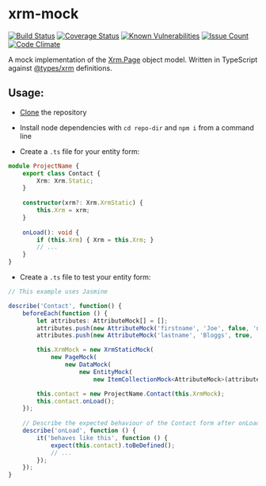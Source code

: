 # xrm-mock 
[![Build Status](https://travis-ci.org/camelCaseDave/xrm-mock.svg?branch=master)](https://travis-ci.org/camelCaseDave/xrm-mock)
[![Coverage Status](https://coveralls.io/repos/github/camelCaseDave/xrm-mock/badge.svg?branch=master)](https://coveralls.io/github/camelCaseDave/xrm-mock?branch=master)
[![Known Vulnerabilities](https://snyk.io/test/github/camelcasedave/xrm-mock/badge.svg)](https://snyk.io/test/github/camelcasedave/xrm-mock)
[![Issue Count](https://codeclimate.com/github/camelCaseDave/xrm-mock/badges/issue_count.svg)](https://codeclimate.com/github/camelCaseDave/xrm-mock)
[![Code Climate](https://codeclimate.com/github/camelCaseDave/xrm-mock/badges/gpa.svg)](https://codeclimate.com/github/camelCaseDave/xrm-mock)

A mock implementation of the <a href="https://msdn.microsoft.com/en-gb/library/gg328474.aspx">Xrm.Page</a> object model. Written in TypeScript against <a href="https://github.com/DefinitelyTyped/DefinitelyTyped/tree/master/types/xrm">@types/xrm</a> definitions.

## Usage:
 - [Clone](https://github.com/camelCaseDave/xrm-mock.git) the repository
 
 - Install node dependencies with `cd repo-dir` and `npm i` from a command line
 
 - Create a `.ts` file for your entity form:
 
 ```typescript
 module ProjectName {
     export class Contact {
         Xrm: Xrm.Static;
     }
     
     constructor(xrm?: Xrm.XrmStatic) {
         this.Xrm = xrm;
     }
     
     onLoad(): void {
         if (this.Xrm) { Xrm = this.Xrm; }
         // ...
     }
}
 ```
 
 - Create a `.ts` file to test your entity form:

```typescript
// This example uses Jasmine

describe('Contact', function() {
    beforeEach(function () {
        let attributes: AttributeMock[] = [];
        attributes.push(new AttributeMock('firstname', 'Joe', false, 'none'));
        attributes.push(new AttributeMock('lastname', 'Bloggs', true, 'recommended', 'always'));

        this.XrmMock = new XrmStaticMock(
            new PageMock(
                new DataMock(
                    new EntityMock(
                        new ItemCollectionMock<AttributeMock>(attributes)))));

        this.contact = new ProjectName.Contact(this.XrmMock);
        this.contact.onLoad();
    });
    
    // Describe the expected behaviour of the Contact form after onLoad() is invoked.
    describe('onLoad', function () {
        it('behaves like this', function () {
            expect(this.contact).toBeDefined();  
            // ...
        });
    });
}
```
